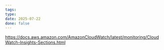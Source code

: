 ```yaml
---
tags: 
type: 
date: 2025-07-22
done: false
---
```

https://docs.aws.amazon.com/AmazonCloudWatch/latest/monitoring/CloudWatch-Insights-Sections.html